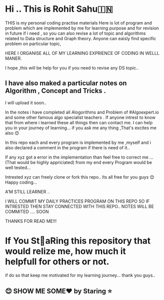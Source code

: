 # Hi ..  This is Rohit Sahu🇮🇳

THIS  is my personal  coding practise materials 
Here is lot of program and problem which are implemented by me for learning purpose and for revision in future if i need ,
so you can also revise a lot of topic and algorithms related to Data structure and Graph theory. 
Anyone can eaisly find specific problem on particular topic,

HERE I ORGANISE ALL OF MY LEARNING EXPRIENCE OF CODING IN WELLL MANER.

I hope ,this will be help  for you if you need to revise any DS topic.. 

## I have also maked a particular notes on Algorithm , Concept and Tricks .
I will upload it  soon.. 

In the notes i have completed all  Alogorithms and Problem of #Algoexpert.io  and some other famous algo specialist teachers .
If anyone intrest to know that from where i learned these all things then can contact me. I can help you in your journey of learning...
if you ask me any thing ,That's excites me also 😊

In this repo each and every program is implemented by me ,myself and i also declared a comment in the program  if there is need of it..

If any xyz got  a error in the implementation than feel free to correct me ...(That would be highly appriciated)
from my end every Program would be well tested...

Intrested xyz can freely clone or fork this repo.. Its all free for you guys 😊 Happy coding...

A'M STILL LEARNER ..
 
I WILL  COMMIT MY DAILY PRACTICES PROGRAM ON THIS REPO SO IF INTRESTED THEN STAY CONNECTED WITH THIS REPO..
NOTES WILL BE COMMITED .... SOON

 THANKS FOR READ ME!!!
 
 

# If You St🌟aRing  this repository that would relize me, how much it helpfull for others or not.
 if do so that keep me motivated for my learning journey... thank you guys..
 
##  😊 SHOW ME SOME♥️  by Staring ⭐️


